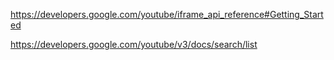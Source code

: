 https://developers.google.com/youtube/iframe_api_reference#Getting_Started


https://developers.google.com/youtube/v3/docs/search/list